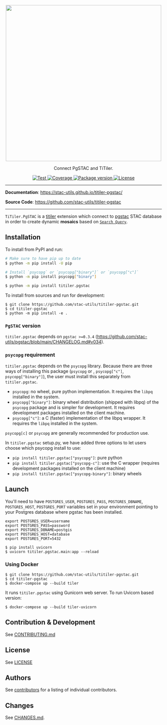 <p align="center">
  <img width="500" src="https://github.com/stac-utils/titiler-pgstac/assets/10407788/24a64ea9-fede-4ee8-ab8d-625c9e94db44"/>
  <p align="center">Connect PgSTAC and TiTiler.</p>
</p>

<p align="center">
  <a href="https://github.com/stac-utils/titiler-pgstac/actions?query=workflow%3ACI" target="_blank">
      <img src="https://github.com/developmentseed/titiler/workflows/CI/badge.svg" alt="Test">
  </a>
  <a href="https://codecov.io/gh/stac-utils/titiler-pgstac" target="_blank">
      <img src="https://codecov.io/gh/stac-utils/titiler-pgstac/branch/main/graph/badge.svg" alt="Coverage">
  </a>
  <a href="https://pypi.org/project/titiler.pgstac" target="_blank">
      <img src="https://img.shields.io/pypi/v/titiler.pgstac?color=%2334D058&label=pypi%20package" alt="Package version">
  </a>
  <a href="https://github.com/stac-utils/titiler-pgstac/blob/main/LICENSE" target="_blank">
      <img src="https://img.shields.io/github/license/stac-utils/titiler-pgstac.svg" alt="License">
  </a>
</p>

---

**Documentation**: <a href="https://stac-utils.github.io/titiler-pgstac/" target="_blank">https://stac-utils.github.io/titiler-pgstac/</a>

**Source Code**: <a href="https://github.com/stac-utils/titiler-pgstac" target="_blank">https://github.com/stac-utils/titiler-pgstac</a>

---

`TiTiler.PgSTAC` is a [titiler](https://github.com/developmentseed/titiler) extension which connect to [pgstac](https://github.com/stac-utils/pgstac) STAC database in order to create dynamic **mosaics** based on [`Search Query`](https://github.com/radiantearth/stac-api-spec/tree/master/item-search).

## Installation

To install from PyPI and run:

```bash
# Make sure to have pip up to date
$ python -m pip install -U pip

# Install `psycopg` or `psycopg["binary"]` or `psycopg["c"]`
$ python -m pip install psycopg["binary"]

$ python -m pip install titiler.pgstac
```

To install from sources and run for development:

```
$ git clone https://github.com/stac-utils/titiler-pgstac.git
$ cd titiler-pgstac
$ python -m pip install -e .
```

### `PgSTAC` version

`titiler.pgstac` depends on `pgstac >=0.3.4` (https://github.com/stac-utils/pgstac/blob/main/CHANGELOG.md#v034).

### `psycopg` requirement

`titiler.pgstac` depends on the `psycopg` library. Because there are three ways of installing this package (`psycopg` or , `psycopg["c"]`, `psycopg["binary"]`), the user must install this separately from `titiler.pgstac`.

- `psycopg`: no wheel, pure python implementation. It requires the `libpq` installed in the system.
- `psycopg["binary"]`: binary wheel distribution (shipped with libpq) of the `psycopg` package and is simpler for development. It requires development packages installed on the client machine.
- `psycopg["c"]`: a C (faster) implementation of the libpq wrapper. It requires the `libpq` installed in the system.

`psycopg[c]` or `psycopg` are generally recommended for production use.

In `titiler.pgstac` setup.py, we have added three options to let users choose which psycopg install to use:

- `pip install titiler.pgstac["psycopg"]`: pure python
- `pip install titiler.pgstac["psycopg-c"]`: use the C wrapper (requires development packages installed on the client machine)
- `pip install titiler.pgstac["psycopg-binary"]`: binary wheels

## Launch

You'll need to have `POSTGRES_USER`, `POSTGRES_PASS`, `POSTGRES_DBNAME`, `POSTGRES_HOST`, `POSTGRES_PORT` variables set in your environment pointing to your Postgres database where pgstac has been installed.

```
export POSTGRES_USER=username
export POSTGRES_PASS=password
export POSTGRES_DBNAME=postgis
export POSTGRES_HOST=database
export POSTGRES_PORT=5432
```

```
$ pip install uvicorn
$ uvicorn titiler.pgstac.main:app --reload
```

### Using Docker

```
$ git clone https://github.com/stac-utils/titiler-pgstac.git
$ cd titiler-pgstac
$ docker-compose up --build tiler
```

It runs `titiler.pgstac` using Gunicorn web server. To run Uvicorn based version:

```
$ docker-compose up --build tiler-uvicorn
```

## Contribution & Development

See [CONTRIBUTING.md](https://github.com//stac-utils/titiler-pgstac/blob/main/CONTRIBUTING.md)

## License

See [LICENSE](https://github.com//stac-utils/titiler-pgstac/blob/main/LICENSE)

## Authors

See [contributors](https://github.com/stac-utils/titiler-pgstac/graphs/contributors) for a listing of individual contributors.

## Changes

See [CHANGES.md](https://github.com/stac-utils/titiler-pgstac/blob/main/CHANGES.md).
